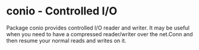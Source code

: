 # conio - Controlled I/O
Package conio provides controlled I/O reader and writer.  It may be useful when
you need to have a compressed reader/writer over the net.Conn and then resume
your normal reads and writes on it.
